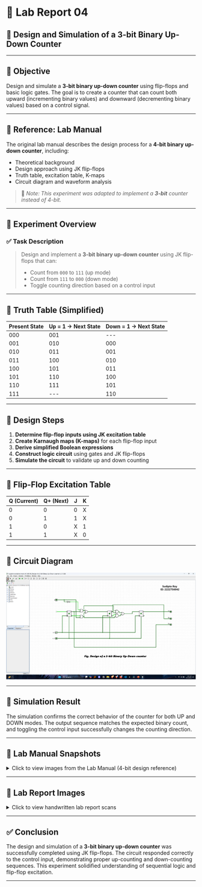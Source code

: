 # 🔬 Lab Report 04  
## 🧪 Design and Simulation of a 3-bit Binary Up-Down Counter

---

## 🎯 Objective
Design and simulate a **3-bit binary up-down counter** using flip-flops and basic logic gates. The goal is to create a counter that can count both upward (incrementing binary values) and downward (decrementing binary values) based on a control signal.

---

## 📘 Reference: Lab Manual

The original lab manual describes the design process for a **4-bit binary up-down counter**, including:
- Theoretical background
- Design approach using JK flip-flops
- Truth table, excitation table, K-maps
- Circuit diagram and waveform analysis

> 📝 *Note: This experiment was adapted to implement a **3-bit** counter instead of 4-bit.*

---

## 📐 Experiment Overview

### ✅ Task Description
> Design and implement a **3-bit binary up-down counter** using JK flip-flops that can:
> - Count from `000` to `111` (up mode)
> - Count from `111` to `000` (down mode)
> - Toggle counting direction based on a control input

---

## 🔁 Truth Table (Simplified)

| Present State | Up = 1 → Next State | Down = 1 → Next State |
|---------------|---------------------|------------------------|
| 000           | 001                 | ---                    |
| 001           | 010                 | 000                    |
| 010           | 011                 | 001                    |
| 011           | 100                 | 010                    |
| 100           | 101                 | 011                    |
| 101           | 110                 | 100                    |
| 110           | 111                 | 101                    |
| 111           | ---                 | 110                    |

---

## 🔧 Design Steps

1. **Determine flip-flop inputs using JK excitation table**
2. **Create Karnaugh maps (K-maps)** for each flip-flop input
3. **Derive simplified Boolean expressions**
4. **Construct logic circuit** using gates and JK flip-flops
5. **Simulate the circuit** to validate up and down counting

---

## 🧮 Flip-Flop Excitation Table

| Q (Current) | Q+ (Next) | J | K |
|-------------|-----------|---|---|
| 0           | 0         | 0 | X |
| 0           | 1         | 1 | X |
| 1           | 0         | X | 1 |
| 1           | 1         | X | 0 |

---

## 🔗 Circuit Diagram

<img src="PNGs/LAB-04_Design of a 3-bit Binary Up-Down counter.png">

---

## 🧪 Simulation Result

The simulation confirms the correct behavior of the counter for both UP and DOWN modes. The output sequence matches the expected binary count, and toggling the control input successfully changes the counting direction.

---

## 📸 Lab Manual Snapshots

<details>
<summary>Click to view images from the Lab Manual (4-bit design reference)</summary>

<img src="PNGs/LAB_Manual-04_Design of a 4-bit Binary Up-Down counter-1.png">
<img src="PNGs/LAB_Manual-04_Design of a 4-bit Binary Up-Down counter-2.png">
<img src="PNGs/LAB_Manual-04_Design of a 4-bit Binary Up-Down counter-3.png">
<img src="PNGs/LAB_Manual-04_Design of a 4-bit Binary Up-Down counter-4.png">
<img src="PNGs/LAB_Manual-04_Design of a 4-bit Binary Up-Down counter-5.png">
<img src="PNGs/LAB_Manual-04_Design of a 4-bit Binary Up-Down counter-6.png">

</details>

---

## 📓 Lab Report Images

<details>
<summary>Click to view handwritten lab report scans</summary>

<img src="PNGs/LAB_Report_04-Design of a 3-bit Binary Up-Down counter-1.png">
<img src="PNGs/LAB_Report_04-Design of a 3-bit Binary Up-Down counter-2.png">
<img src="PNGs/LAB_Report_04-Design of a 3-bit Binary Up-Down counter-3.png">
<img src="PNGs/LAB_Report_04-Design of a 3-bit Binary Up-Down counter-4.png">
<img src="PNGs/LAB_Report_04-Design of a 3-bit Binary Up-Down counter-5.png">
<img src="PNGs/LAB_Report_04-Design of a 3-bit Binary Up-Down counter-6.png">
</details>

---

## ✅ Conclusion

The design and simulation of a **3-bit binary up-down counter** was successfully completed using JK flip-flops. The circuit responded correctly to the control input, demonstrating proper up-counting and down-counting sequences. This experiment solidified understanding of sequential logic and flip-flop excitation.

---
